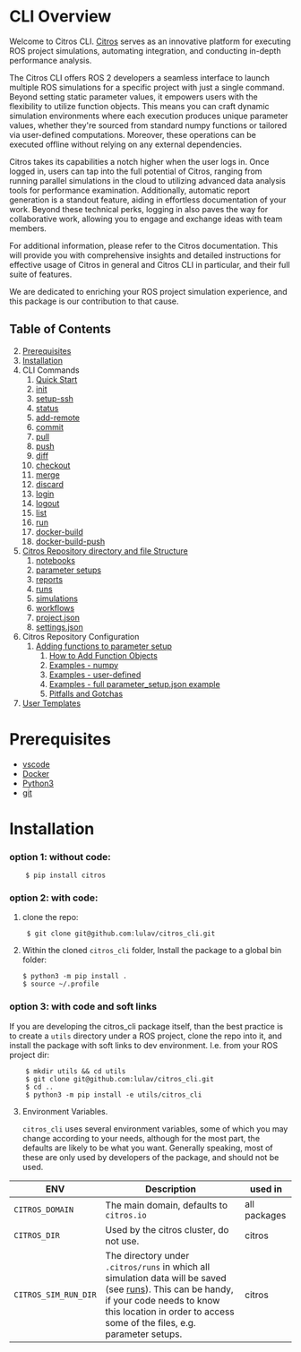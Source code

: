 # CLI Overview

Welcome to Citros CLI. [Citros](https://citros.io/) serves as an innovative platform for executing ROS project simulations, automating integration, and conducting in-depth performance analysis.

The Citros CLI offers ROS 2 developers a seamless interface to launch multiple ROS simulations for a specific project with just a single command. Beyond setting static parameter values, it empowers users with the flexibility to utilize function objects. This means you can craft dynamic simulation environments where each execution produces unique parameter values, whether they're sourced from standard numpy functions or tailored via user-defined computations. Moreover, these operations can be executed offline without relying on any external dependencies.

Citros takes its capabilities a notch higher when the user logs in. Once logged in, users can tap into the full potential of Citros, ranging from running parallel simulations in the cloud to utilizing advanced data analysis tools for performance examination. Additionally, automatic report generation is a standout feature, aiding in effortless documentation of your work. Beyond these technical perks, logging in also paves the way for collaborative work, allowing you to engage and exchange ideas with team members.

For additional information, please refer to the Citros documentation. This will provide you with comprehensive insights and detailed instructions for effective usage of Citros in general and Citros CLI in particular, and their full suite of features.

We are dedicated to enriching your ROS project simulation experience, and this package is our contribution to that cause.

## Table of Contents
2. [Prerequisites](#prerequisites)
3. [Installation](#installation)
4. CLI Commands
   1. [Quick Start](/docs_cli/commands/quick_start)
   2. [init](/docs_cli/commands/init.md#init)
   3. [setup-ssh](/docs_cli/commands/setup-ssh.md#setup-ssh)
   4. [status](/docs_cli/commands/status.md#status)
   5.  [add-remote](/docs_cli/commands/add-remote.md#add-remote)
   6.  [commit](/docs_cli/commands/commit.md#commit)
   7.  [pull](/docs_cli/commands/pull.md#pull)
   8.  [push](/docs_cli/commands/push.md#push)
   9.  [diff](/docs_cli/commands/diff.md#diff)
   10. [checkout](/docs_cli/commands/checkout.md#checkout)
   11. [merge](/docs_cli/commands/merge.md#merge)
   12. [discard](/docs_cli/commands/discard.md#discard)
   13. [login](/docs_cli/commands/login.md#login)
   14. [logout](/docs_cli/commands/logout.md#logout)
   15. [list](/docs_cli/commands/list.md#list)
   16. [run](/docs_cli/commands/run.md#run)
   17. [docker-build](/docs_cli/commands/docker-build.md#docker-build)
   18. [docker-build-push](/docs_cli/commands/docker-build-push.md#docker-build-push)
5. [Citros Repository directory and file Structure](/docs_cli/structure/structure.md#citros-repository-file-structure) 
   1. [notebooks](/docs_cli/structure/notebooks.md#notebooks)
   2. [parameter setups](/docs_cli/structure/paramater_setups.md#parameter-setups)
   3. [reports](/docs_cli/structure/reports.md#reports)
   4. [runs](/docs_cli/structure/runs.md#runs)
   5. [simulations](/docs_cli/structure/simulations.md#simulations)
   6. [workflows](/docs_cli/structure/workflows.md#workflows)
   7. [project.json](/docs_cli/structure/project_json.md#projectjson)
   8. [settings.json](/docs_cli/structure/settings_json.md#settingsjson)
6. Citros Repository Configuration
    1. [Adding functions to parameter setup](/docs_cli/configuration/param_functions.md#adding-functions-to-parameter-setup)
        1. [How to Add Function Objects](/docs_cli/configuration/param_functions.md#how-to-add-function-objects)
        2. [Examples - numpy](/docs_cli/configuration/param_functions.md#examples---numpy)
        3. [Examples - user-defined](/docs_cli/configuration/param_functions.md#examples---user-defined)
        4. [Examples - full parameter_setup.json example](/docs_cli/configuration/param_functions.md#examples---full-parameter_setupjson-example)
        5. [Pitfalls and Gotchas](/docs_cli/configuration/param_functions.md#pitfalls-and-gotchas)
7. [User Templates](/docs_cli/user_templates.md#user-templates)


# Prerequisites

- [vscode](https://code.visualstudio.com/download)
- [Docker](https://www.docker.com/)
- [Python3](https://www.python.org/downloads/)
- [git](https://git-scm.com/)

# Installation
### option 1: without code:

        $ pip install citros 

### option 2: with code:

1. clone the repo:
    
        $ git clone git@github.com:lulav/citros_cli.git

2.  Within the cloned `citros_cli` folder, Install the package to a global bin folder:

        $ python3 -m pip install .
        $ source ~/.profile

### option 3: with code and soft links
If you are developing the citros_cli package itself, than the best practice is to create a `utils` directory under a ROS project, clone the repo into it, and install the package with soft links to dev environment. I.e. from your ROS project dir:

        $ mkdir utils && cd utils
        $ git clone git@github.com:lulav/citros_cli.git
        $ cd ..
        $ python3 -m pip install -e utils/citros_cli
    
3. Environment Variables. 
   
   `citros_cli` uses several environment variables, some of which you may change according to your needs, although for the most part, the defaults are likely to be what you want. Generally speaking, most of these are only used by developers of the package, and should not be used.

| ENV | Description | used in |
| --- | --- | --- |
| `CITROS_DOMAIN` | The main domain, defaults to `citros.io` | all packages |
| `CITROS_DIR` | Used by the citros cluster, do not use. | citros |
| `CITROS_SIM_RUN_DIR` | The directory under `.citros/runs` in which all simulation data will be saved (see [runs](docs_cli/structure/runs)). This can be handy, if your code needs to know this location in order to access some of the files, e.g. parameter setups. | citros |